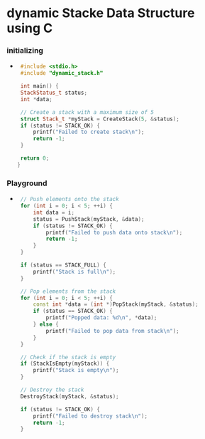 # dynamic Stacke Data Structure using C

### initializing

 - ``` c++
    #include <stdio.h>
    #include "dynamic_stack.h"

    int main() {
    StackStatus_t status;
    int *data;

    // Create a stack with a maximum size of 5
    struct Stack_t *myStack = CreateStack(5, &status);
    if (status != STACK_OK) {
        printf("Failed to create stack\n");
        return -1;
    }
   
    return 0;
   }
   ```
### Playground

 - ``` c++
    // Push elements onto the stack
    for (int i = 0; i < 5; ++i) {
        int data = i;
        status = PushStack(myStack, &data);
        if (status != STACK_OK) {
            printf("Failed to push data onto stack\n");
            return -1;
        }
    }

    if (status == STACK_FULL) {
        printf("Stack is full\n");
    }

    // Pop elements from the stack
    for (int i = 0; i < 5; ++i) {
        const int *data = (int *)PopStack(myStack, &status);
        if (status == STACK_OK) {
            printf("Popped data: %d\n", *data);
        } else {
            printf("Failed to pop data from stack\n");
        }
    }

    // Check if the stack is empty
    if (StackIsEmpty(myStack)) {
        printf("Stack is empty\n");
    }

    // Destroy the stack
    DestroyStack(myStack, &status);

    if (status != STACK_OK) {
        printf("Failed to destroy stack\n");
        return -1;
    }
   ``` 